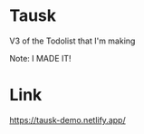# Tausk 

V3 of the Todolist that I'm making

Note: I MADE IT!

# Link
https://tausk-demo.netlify.app/
